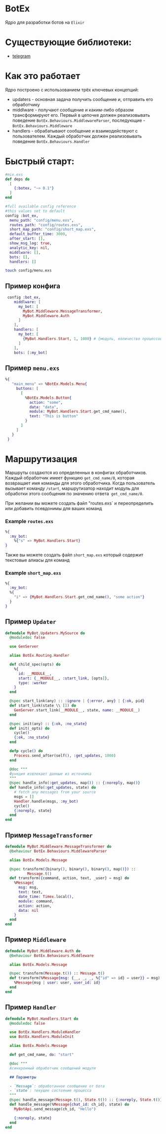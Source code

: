 # BotEx

Ядро для разработки ботов на `Elixir`

# Существующие библиотеки:
  - [telegram](https://github.com/bot-ex/botex-telegram) 

# Как это работает
Ядро построено с использованием трёх ключевых концепций:
- updaters - основная задача получить сообщение и, отправить его обработчику
- middlware - получают сообщение и каким-либо образом трансформируют его. Первый в цепочке должен реализовывать поведение `BotEx.Behaviours.MiddlewareParser`, последующие - `BotEx.Behaviours.Middleware`
- handlers - обрабатывают сообщение и взаимодействуют с пользователем. Каждый обработчик должен реализовывать поведение `BotEx.Behaviours.Handler`

# Быстрый старт:
  
  ```elixir
  #mix.exs
  def deps do
    [
      {:botex, "~> 0.1"}
    ]
  end

 #full available config reference
 #this values set to default
 config :bot_ex,
    menu_path: "config/menu.exs",
    routes_path: "config/routes.exs",
    short_map_path: "config/short_map.exs",
    default_buffer_time: 3000,
    after_start: [],
    show_msg_log: true,
    analytic_key: nil,
    middlware: [],
    bots: [],
    handlers: []
  ```

```bash
touch config/menu.exs
```

## Пример конфига

```elixir
 config :bot_ex,
    middlware: [
      my_bot: [
        MyBot.Middleware.MessageTransformer,
        MyBot.Middleware.Auth
      ]
    ],
    handlers: [
      my_bot: [
        {MyBot.Handlers.Start, 1, 1000} # {модуль, количество процессов в пуле, время буферизации сообщений}
      ]
    ],
    bots: [:my_bot]
  ```

## Пример `menu.exs`
```elixir
%{
   "main_menu" => %BotEx.Models.Menu{
     buttons: [
       [
         %BotEx.Models.Button{
           action: "some",
           data: "data",
           module: MyBot.Handlers.Start.get_cmd_name(),
           text: "This is button"
         }
       ]
     ]
   }
 }
```
# Маршрутизация
Маршруты создаются из определенных в конфигах обработчиков. Каждый обработчик имеет функцию `get_cmd_name/0`, которая возвращает имя команды для этого обработчика. Когда пользователь вызывает команду `/start`, маршрутизатор находит модуль для обработки этого сообщения по значению ответа` get_cmd_name/0`.

При желании вы можете создать файл "routes.exs` и переопределить или добавить псевдонимы для ваших команд

### Example `routes.exs`
```elixir
%{
  :my_bot:
    %{"s" => MyBot.Handlers.Start}
}
```
Также вы можете создать файл `short_map.exs` который содержит текстовые алиасы для команд

### Example `short_map.exs`
```elixir
%{
  :my_bot:
  %{
    "i" => {MyBot.Handlers.Start.get_cmd_name(), "some action"}
  }
}
```

## Пример `Updater`

```elixir
defmodule MyBot.Updaters.MySource do
  @moduledoc false

  use GenServer

  alias BotEx.Routing.Handler

  def child_spec(opts) do
    %{
      id: __MODULE__,
      start: {__MODULE__, :start_link, [opts]},
      type: :worker
    }
  end

  @spec start_link(any) :: :ignore | {:error, any} | {:ok, pid}
  def start_link(state \\ []) do
    GenServer.start_link(__MODULE__, state, name: __MODULE__)
  end

  @spec init(any) :: {:ok, :no_state}
  def init(_opts) do
    cycle()
    {:ok, :no_state}
  end

  defp cycle() do
    Process.send_after(self(), :get_updates, 1000)
  end

  @doc """
  Функция извлекает данные из источника
  """
  @spec handle_info(:get_updates, map()) :: {:noreply, map()}
  def handle_info(:get_updates, state) do
    # fetch any messages from your source
    msgs = []
    Handler.handle(msgs, :my_bot)
    cycle()
    {:noreply, state}
  end
end
```

## Пример `MessageTransformer`

```elixir
defmodule MyBot.Middleware.MessageTransformer do
  @behaviour BotEx.Behaviours.MiddlewareParser

  alias BotEx.Models.Message

  @spec transform({binary(), binary(), binary(), map()}) ::
          Message.t()
  def transform({command, action, text, _user} = msg) do
    %Message{
      msg: msg,
      text: text,
      date_time: Timex.local(),
      module: command,
      action: action,
      data: nil
    }
  end
end
```
## Пример `Middleware`

```elixir
defmodule MyBot.Middleware.Auth do
  @behaviour BotEx.Behaviours.Middleware

  alias BotEx.Models.Message

  @spec transform(Message.t()) :: Message.t()
  def transform(%Message{msg: {__, _, _, %{"id" => id} = user}} = msg) do
    %Message{msg | user: user, user_id: id}
  end
end
```

## Пример `Handler`
```elixir
defmodule MyBot.Handlers.Start do
  @moduledoc false

  use BotEx.Handlers.ModuleHandler
  use BotEx.Handlers.ModuleInit

  alias BotEx.Models.Message

  def get_cmd_name, do: "start"

  @doc """
  Асинхронный обработчик сообщений модуля

  ## Параметры

  - `Message`: обработанное сообщение от бота
  - `state`: текущее состояние процесса
  """
  @spec handle_message(Message.t(), State.t()) :: {:noreply, State.t()}
  def handle_message(%Message{chat_id: ch_id}, state) do
    MyBotApi.send_message(ch_id, "Hello")

    {:noreply, state}
  end
end

```
